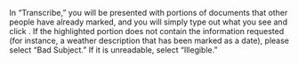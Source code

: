 In “Transcribe,” you will be presented with portions of documents that other people have already marked, and you will simply type out what you see and click . If the highlighted portion does not contain the information requested (for instance, a weather description that has been marked as a date), please select “Bad Subject.” If it is unreadable, select “Illegible.”